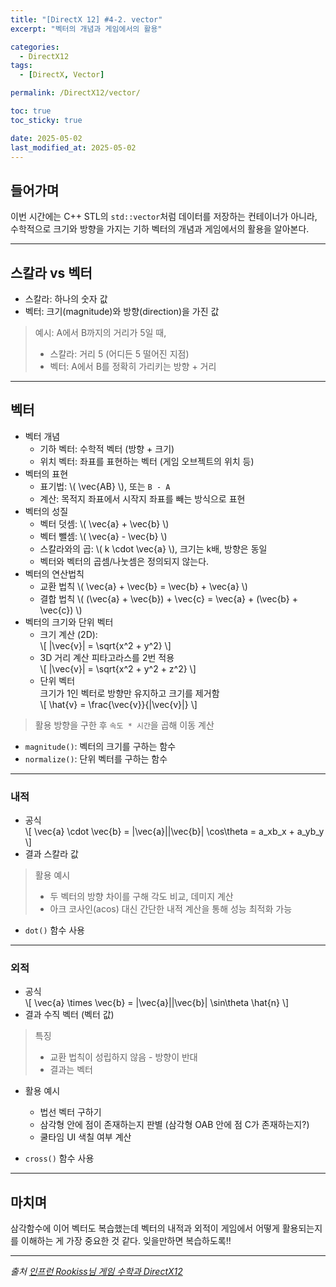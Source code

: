 ```yaml
---
title: "[DirectX 12] #4-2. vector"
excerpt: "벡터의 개념과 게임에서의 활용"

categories:
  - DirectX12
tags:
  - [DirectX, Vector]

permalink: /DirectX12/vector/

toc: true
toc_sticky: true

date: 2025-05-02
last_modified_at: 2025-05-02
---
```


## 들어가며

이번 시간에는 C++ STL의 `std::vector`처럼 데이터를 저장하는 컨테이너가 아니라, 수학적으로 크기와 방향을 가지는 기하 벡터의 개념과 게임에서의 활용을 알아본다.

---

## 스칼라 vs 벡터

- 스칼라: 하나의 숫자 값
- 벡터: 크기(magnitude)와 방향(direction)을 가진 값

> 예시: A에서 B까지의 거리가 5일 때,  
> - 스칼라: 거리 5 (어디든 5 떨어진 지점)
> - 벡터: A에서 B를 정확히 가리키는 방향 + 거리

---

## 벡터

- 벡터 개념
    - 기하 벡터: 수학적 벡터 (방향 + 크기)
    - 위치 벡터: 좌표를 표현하는 벡터 (게임 오브젝트의 위치 등)
- 벡터의 표현
    - 표기법: \\( \\vec{AB} \\), 또는 `B - A`
    - 계산: 목적지 좌표에서 시작지 좌표를 빼는 방식으로 표현
- 벡터의 성질 
    - 벡터 덧셈: \\( \\vec{a} + \\vec{b} \\)
    - 벡터 뺄셈: \\( \\vec{a} - \\vec{b} \\)
    - 스칼라와의 곱: \\( k \\cdot \\vec{a} \\), 크기는 k배, 방향은 동일
    - 벡터와 벡터의 곱셈/나눗셈은 정의되지 않는다.
- 벡터의 연산법칙
    - 교환 법칙 \\( \\vec{a} + \\vec{b} = \\vec{b} + \\vec{a} \\)
    - 결합 법칙 \\( (\\vec{a} + \\vec{b}) + \\vec{c} = \\vec{a} + (\\vec{b} + \\vec{c}) \\)    
- 벡터의 크기와 단위 벡터
    - 크기 계산 (2D):  
    \\[ |\\vec{v}| = \\sqrt{x^2 + y^2} \\]
    - 3D 거리 계산 피타고라스를 2번 적용  
    \\[ |\\vec{v}| = \\sqrt{x^2 + y^2 + z^2} \\]
    - 단위 벡터  
    크기가 1인 벡터로 방향만 유지하고 크기를 제거함  
    \\[ \\hat{v} = \\frac{\\vec{v}}{|\\vec{v}|} \\]

> 활용 방향을 구한 후 `속도 * 시간`을 곱해 이동 계산

- `magnitude()`: 벡터의 크기를 구하는 함수
- `normalize()`: 단위 벡터를 구하는 함수

---

### 내적

- 공식  
  \\[ \\vec{a} \\cdot \\vec{b} = |\\vec{a}||\\vec{b}| \\cos\\theta = a_xb_x + a_yb_y \\]
- 결과 스칼라 값

> 활용 예시  
> - 두 벡터의 방향 차이를 구해 각도 비교, 데미지 계산
> - 아크 코사인(acos) 대신 간단한 내적 계산을 통해 성능 최적화 가능

- `dot()` 함수 사용

---

### 외적

- 공식  
  \\[ \\vec{a} \\times \\vec{b} = |\\vec{a}||\\vec{b}| \\sin\\theta \\hat{n} \\]
- 결과 수직 벡터 (벡터 값)

> 특징
> - 교환 법칙이 성립하지 않음 - 방향이 반대
> - 결과는 벡터

- 활용 예시  
  - 법선 벡터 구하기
  - 삼각형 안에 점이 존재하는지 판별 (삼각형 OAB 안에 점 C가 존재하는지?)
  - 쿨타임 UI 색칠 여부 계산

- `cross()` 함수 사용

---

## 마치며

삼각함수에 이어 벡터도 복습했는데 벡터의 내적과 외적이 게임에서 어떻게 활용되는지를 이해하는 게 가장 중요한 것 같다. 잊을만하면 복습하도록!!

---

*출처* 
*[인프런 Rookiss님 게임 수학과 DirectX12](https://www.inflearn.com/course/%EC%96%B8%EB%A6%AC%EC%96%BC-3d-mmorpg-2/dashboard)*